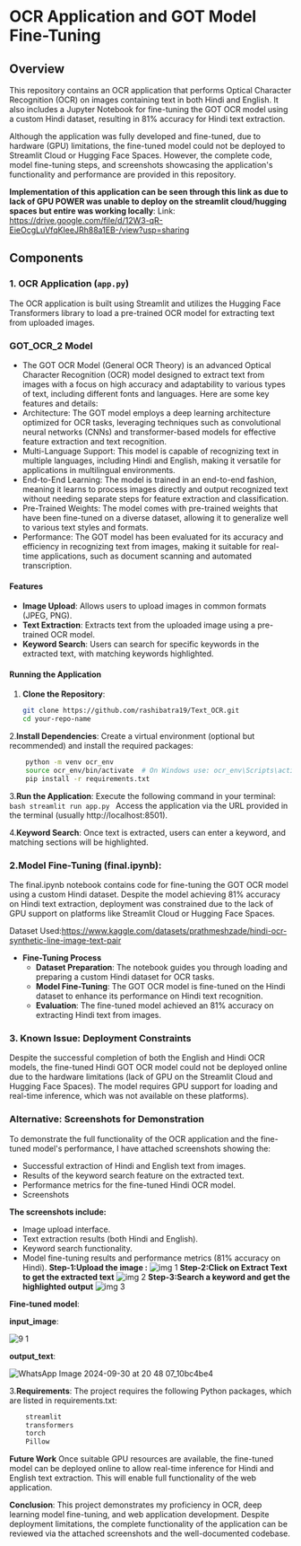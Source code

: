 # OCR Application and GOT Model Fine-Tuning

## Overview
This repository contains an OCR application that performs Optical Character Recognition (OCR) on images containing text in both Hindi and English. It also includes a Jupyter Notebook for fine-tuning the GOT OCR model using a custom Hindi dataset, resulting in 81% accuracy for Hindi text extraction.

Although the application was fully developed and fine-tuned, due to hardware (GPU) limitations, the fine-tuned model could not be deployed to Streamlit Cloud or Hugging Face Spaces. However, the complete code, model fine-tuning steps, and screenshots showcasing the application's functionality and performance are provided in this repository.

**Implementation of this application can be seen through this link as due to lack of GPU POWER was unable to deploy on the streamlit cloud/hugging spaces but entire was working locally**:
Link: https://drive.google.com/file/d/12W3-qR-EieOcgLuVfqKIeeJRh88a1EB-/view?usp=sharing
## Components

### 1. OCR Application (`app.py`)
The OCR application is built using Streamlit and utilizes the Hugging Face Transformers library to load a pre-trained OCR model for extracting text from uploaded images.

### GOT_OCR_2 Model 
- The GOT OCR Model (General OCR Theory) is an advanced Optical Character Recognition (OCR) model designed to extract text from images with a focus on high accuracy and adaptability to various types of text, including different fonts and languages. Here are some key features and details:
- Architecture: The GOT model employs a deep learning architecture optimized for OCR tasks, leveraging techniques such as convolutional neural networks (CNNs) and transformer-based models for effective feature extraction and text recognition.
- Multi-Language Support: This model is capable of recognizing text in multiple languages, including Hindi and English, making it versatile for applications in multilingual environments.
- End-to-End Learning: The model is trained in an end-to-end fashion, meaning it learns to process images directly and output recognized text without needing separate steps for feature extraction and classification.
- Pre-Trained Weights: The model comes with pre-trained weights that have been fine-tuned on a diverse dataset, allowing it to generalize well to various text styles and formats.
- Performance: The GOT model has been evaluated for its accuracy and efficiency in recognizing text from images, making it suitable for real-time applications, such as document scanning and automated transcription.

  
#### Features
- **Image Upload**: Allows users to upload images in common formats (JPEG, PNG).
- **Text Extraction**: Extracts text from the uploaded image using a pre-trained OCR model.
- **Keyword Search**: Users can search for specific keywords in the extracted text, with matching keywords highlighted.

#### Running the Application
1. **Clone the Repository**:
   ```bash
   git clone https://github.com/rashibatra19/Text_OCR.git
   cd your-repo-name
2.**Install Dependencies**:
  Create a virtual environment (optional but recommended) and install the required packages:
  ```bash
      python -m venv ocr_env
      source ocr_env/bin/activate  # On Windows use: ocr_env\Scripts\activate
      pip install -r requirements.txt
```
3.**Run the Application**: 
  Execute the following command in your terminal:
    ```bash
      streamlit run app.py
      ```
      Access the application via the URL provided in the terminal (usually http://localhost:8501).
  

4.**Keyword Search**: Once text is extracted, users can enter a keyword, and matching sections will be highlighted.

### **2.Model Fine-Tuning (final.ipynb)**:
The final.ipynb notebook contains code for fine-tuning the GOT OCR model using a custom Hindi dataset. 
Despite the model achieving 81% accuracy on Hindi text extraction, deployment was constrained due to the lack of GPU support on platforms like Streamlit Cloud or Hugging Face Spaces.

Dataset Used:https://www.kaggle.com/datasets/prathmeshzade/hindi-ocr-synthetic-line-image-text-pair
- **Fine-Tuning Process**
    - **Dataset Preparation**: The notebook guides you through loading and preparing a custom Hindi dataset for OCR tasks.
    - **Model Fine-Tuning**: The GOT OCR model is fine-tuned on the Hindi dataset to enhance its performance on Hindi text recognition.
    - **Evaluation**: The fine-tuned model achieved an 81% accuracy on extracting Hindi text from images.
      
### 3. Known Issue: Deployment Constraints
Despite the successful completion of both the English and Hindi OCR models, the fine-tuned Hindi GOT OCR model could not be deployed online due to the hardware limitations (lack of GPU on the Streamlit Cloud and Hugging Face Spaces). The model requires GPU support for loading and real-time inference, which was not available on these platforms).

### Alternative: Screenshots for Demonstration
To demonstrate the full functionality of the OCR application and the fine-tuned model's performance, I have attached screenshots showing the:

  - Successful extraction of Hindi and English text from images.
  - Results of the keyword search feature on the extracted text.
  - Performance metrics for the fine-tuned Hindi OCR model.
  - Screenshots
    
**The screenshots include:**
  - Image upload interface.
  - Text extraction results (both Hindi and English).
  - Keyword search functionality.
  - Model fine-tuning results and performance metrics (81% accuracy on Hindi).
    **Step-1:Upload the image :**
 ![img 1 ](https://github.com/user-attachments/assets/1c102b5e-4b8c-4dac-b999-2a708825fea1)
    **Step-2:Click on Extract Text to get the extracted text**
![img 2](https://github.com/user-attachments/assets/6cb1ba67-0521-4e14-ae89-28464b6c7e3e)
    **Step-3:Search a keyword and get the highlighted output**
![img 3](https://github.com/user-attachments/assets/3a76ba0c-440f-4734-ae81-d87bd1e15f81)



**Fine-tuned model**:


**input_image**:

![9 1](https://github.com/user-attachments/assets/3b784ef2-7d43-41d9-9157-96c564ac5551)

**output_text**:

![WhatsApp Image 2024-09-30 at 20 48 07_10bc4be4](https://github.com/user-attachments/assets/da976b8f-b88d-45fe-9167-dee6dff105ad)



3.**Requirements**:
  The project requires the following Python packages, which are listed in requirements.txt:
```bash
    streamlit
    transformers
    torch
    Pillow
```
**Future Work**
Once suitable GPU resources are available, the fine-tuned model can be deployed online to allow real-time inference for Hindi and English text extraction. This will enable full functionality of the web application.

**Conclusion**:
This project demonstrates my proficiency in OCR, deep learning model fine-tuning, and web application development. Despite deployment limitations, the complete functionality of the application can be reviewed via the attached screenshots and the well-documented codebase.
